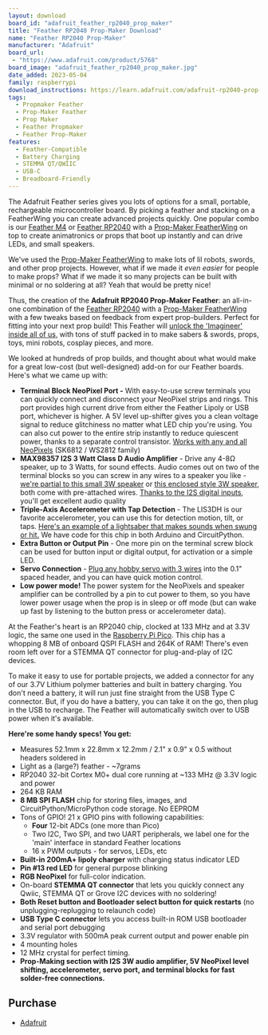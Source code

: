```yaml
---
layout: download
board_id: "adafruit_feather_rp2040_prop_maker"
title: "Feather RP2040 Prop-Maker Download"
name: "Feather RP2040 Prop-Maker"
manufacturer: "Adafruit"
board_url:
 - "https://www.adafruit.com/product/5768"
board_image: "adafruit_feather_rp2040_prop_maker.jpg"
date_added: 2023-05-04
family: raspberrypi
download_instructions: https://learn.adafruit.com/adafruit-rp2040-prop-maker-feather/circuitpython
tags:
  - Propmaker Feather
  - Prop-Maker Feather
  - Prop Maker
  - Feather Propmaker
  - Feather Prop-Maker
features:
  - Feather-Compatible
  - Battery Charging
  - STEMMA QT/QWIIC
  - USB-C
  - Breadboard-Friendly
---
```


The Adafruit Feather series gives you lots of options for a small, portable, rechargeable microcontroller board. By picking a feather and stacking on a FeatherWing you can create advanced projects quickly. One popular combo is our [Feather M4](https://www.adafruit.com/product/3857) or [Feather RP2040](https://www.adafruit.com/product/4884) with a [Prop-Maker FeatherWing](https://www.adafruit.com/product/3988) on top to create animatronics or props that boot up instantly and can drive LEDs, and small speakers.

We've used the [Prop-Maker FeatherWing](https://www.adafruit.com/product/3988) to make lots of lil robots, swords, and other prop projects. However, what if we made it *even easier* for people to make props? What if we made it so many projects can be built with minimal or no soldering at all? Yeah that would be pretty nice!

Thus, the creation of the **Adafruit RP2040 Prop-Maker Feather**: an all-in-one combination of the [Feather RP2040](https://www.adafruit.com/product/4884) with a [Prop-Maker FeatherWing](https://www.adafruit.com/product/3988) with a few tweaks based on feedback from expert prop-builders. Perfect for fitting into your next prop build! This Feather will [unlock the 'Imagineer' inside all of us](https://en.wikipedia.org/wiki/Imagineering), with tons of stuff packed in to make sabers & swords, props, toys, mini robots, cosplay pieces, and more.

We looked at hundreds of prop builds, and thought about what would make for a great low-cost (but well-designed) add-on for our Feather boards. Here's what we came up with:

- **Terminal Block NeoPixel Port -** With easy-to-use screw terminals you can quickly connect and disconnect your NeoPixel strips and rings. This port provides high current drive from either the Feather Lipoly or USB port, whichever is higher. A 5V level up-shifter gives you a clean voltage signal to reduce glitchiness no matter what LED chip you're using. You can also cut power to the entire strip instantly to reduce quiescent power, thanks to a separate control transistor. [Works with any and all NeoPixels](https://www.adafruit.com/category/168) (SK6812 / WS2812 family)
- **MAX98357 I2S 3 Watt Class D Audio Amplifier** - Drive any 4-8Ω speaker, up to 3 Watts, for sound effects. Audio comes out on two of the terminal blocks so you can screw in any wires to a speaker you like - [we're partial to this small 3W speaker](https://www.adafruit.com/product/3968) or [this enclosed style 3W speaker](https://www.adafruit.com/product/4445), both come with pre-attached wires. [Thanks to the I2S digital inputs](https://www.adafruit.com/product/3006), you'll get excellent audio quality
- **Triple-Axis Accelerometer with Tap Detection** - The LIS3DH is our favorite accelerometer, you can use this for detection motion, tilt, or taps. [Here's an example of a lightsaber that makes sounds when swung or hit.](https://learn.adafruit.com/hallowing-lightsaber) We have code for this chip in both Arduino and CircuitPython.
- **Extra Button or Output Pin** - One more pin on the terminal screw block can be used for button input or digital output, for activation or a simple LED.
- **Servo Connection** - [Plug any hobby servo with 3 wires](https://www.adafruit.com/search?q=servo) into the 0.1" spaced header, and you can have quick motion control.
- **Low power mode!** The power system for the NeoPixels and speaker amplifier can be controlled by a pin to cut power to them, so you have lower power usage when the prop is in sleep or off mode (but can wake up fast by listening to the button press or accelerometer data).

At the Feather's heart is an RP2040 chip, clocked at 133 MHz and at 3.3V logic, the same one used in the [Raspberry Pi Pico](https://www.adafruit.com/product/4864). This chip has a whopping 8 MB of onboard QSPI FLASH and 264K of RAM! There's even room left over for a STEMMA QT connector for plug-and-play of I2C devices.

To make it easy to use for portable projects, we added a connector for any of our 3.7V Lithium polymer batteries and built in battery charging. You don't need a battery, it will run just fine straight from the USB Type C connector. But, if you do have a battery, you can take it on the go, then plug in the USB to recharge. The Feather will automatically switch over to USB power when it's available.

**Here're some handy specs! You get:**

- Measures 52.1mm x 22.8mm x 12.2mm / 2.1" x 0.9" x 0.5 without headers soldered in
- Light as a (large?) feather - ~7grams
- RP2040 32-bit Cortex M0+ dual core running at ~133 MHz @ 3.3V logic and power
- 264 KB RAM
- **8 MB SPI FLASH** chip for storing files, images, and CircuitPython/MicroPython code storage. No EEPROM
- Tons of GPIO! 21 x GPIO pins with following capabilities:
  - **Four** 12-bit ADCs (one more than Pico)
  - Two I2C, Two SPI, and two UART peripherals, we label one for the 'main' interface in standard Feather locations
  - 16 x PWM outputs - for servos, LEDs, etc
- **Built-in 200mA+ lipoly charger** with charging status indicator LED
- **Pin #13 red LED** for general purpose blinking
- **RGB NeoPixel** for full-color indication.
- On-board **STEMMA QT connector** that lets you quickly connect any Qwiic, STEMMA QT or Grove I2C devices with no soldering!
- **Both Reset button and Bootloader select button for quick restarts** (no unplugging-replugging to relaunch code)
- **USB Type C connector** lets you access built-in ROM USB bootloader and serial port debugging
- 3.3V regulator with 500mA peak current output and power enable pin
- 4 mounting holes
- 12 MHz crystal for perfect timing.
- **Prop-Making section with I2S 3W audio amplifier, 5V NeoPixel level shifting, accelerometer, servo port, and terminal blocks for fast solder-free connections.**

## Purchase

* [Adafruit](https://www.adafruit.com/product/5768)